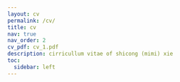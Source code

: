 ```yaml
---
layout: cv
permalink: /cv/
title: cv
nav: true
nav_order: 2
cv_pdf: cv_1.pdf
description: cirricullum vitae of shicong (mimi) xie
toc:
  sidebar: left
---
```

